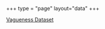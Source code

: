 +++
type = "page"
layout="data"
+++

<a href="../mydata/vagueness_data.tar.gz">Vagueness Dataset</a>